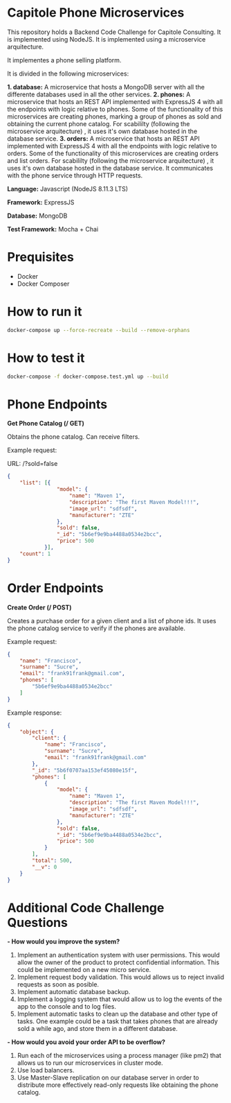 # Capitole Phone Microservices

This repository holds a Backend Code Challenge for Capitole Consulting. It is implemented using NodeJS. It is implemented using a microservice arquitecture. 

It implementes a phone selling platform. 

It is divided in the following microservices:

**1. database:** A microservice that hosts a MongoDB server with all the differente databases used in all the other services.
**2. phones:** A microservice that hosts an REST API implemented with ExpressJS 4 with all the endpoints with logic relative to phones. Some of the functionality of this microservices are creating phones, marking a group of phones as sold and obtaining the current phone catalog. For scabililty (following the microservice arquitecture) , it uses it's own database hosted in the database service.
**3. orders:** A microservice that hosts an REST API implemented with ExpressJS 4 with all the endpoints with logic relative to orders. Some of the functionality of this microservices are creating orders and list orders. For scabililty (following the microservice arquitecture) , it uses it's own database hosted in the database service. It communicates with the phone service through HTTP requests.

**Language:** Javascript (NodeJS 8.11.3 LTS)

**Framework:** ExpressJS

**Database:** MongoDB

**Test Framework:** Mocha + Chai

# Prequisites

- Docker
- Docker Composer

# How to run it

```bash
docker-compose up --force-recreate --build --remove-orphans
```

# How to test it

```bash
docker-compose -f docker-compose.test.yml up --build
```

# Phone Endpoints

**Get Phone Catalog (/ GET)**

Obtains the phone catalog. Can receive filters.

Example request: 

URL: /?sold=false

```json
{
    "list": [{
                "model": {
                    "name": "Maven 1",
                    "description": "The first Maven Model!!!",
                    "image_url": "sdfsdf",
                    "manufacturer": "ZTE"
                },
                "sold": false,
                "_id": "5b6ef9e9ba4488a0534e2bcc",
                "price": 500
            }],
    "count": 1
}
```

# Order Endpoints

**Create Order (/ POST)**

Creates a purchase order for a given client and a list of phone ids. It uses the phone catalog service to verify if the phones are available.

Example request:

```json
{
	"name": "Francisco",
    "surname": "Sucre",
    "email": "frank91frank@gmail.com",
    "phones": [
        "5b6ef9e9ba4488a0534e2bcc"
    ]
}
```

Example response:

```json
{
    "object": {
        "client": {
            "name": "Francisco",
            "surname": "Sucre",
            "email": "frank91frank@gmail.com"
        },
        "_id": "5b6f0707aa153ef45080e15f",
        "phones": [
            {
                "model": {
                    "name": "Maven 1",
                    "description": "The first Maven Model!!!",
                    "image_url": "sdfsdf",
                    "manufacturer": "ZTE"
                },
                "sold": false,
                "_id": "5b6ef9e9ba4488a0534e2bcc",
                "price": 500
            }
        ],
        "total": 500,
        "__v": 0
    }
}
```

# Additional Code Challenge Questions

**- How would you improve the system?**

1. Implement an authentication system with user permissions. This would allow the owner of the product to protect confidential information. This could be implemented on a new micro service.
2. Implement request body validation. This would allows us to reject invalid requests as soon as posible.
3. Implement automatic database backup.
4. Implement a logging system that would allow us to log the events of the app to the console and to log files.
5. Implement automatic tasks to clean up the database and other type of tasks. One example could be a task that takes phones that are already sold a while ago, and store them in a different database. 


**- How would you avoid your order API to be overflow?**

1. Run each of the microservices using a process manager (like pm2) that allows us to run our microservices in cluster mode.
2. Use load balancers.
3. Use Master-Slave replication on our database server in order to distribute more effectively read-only requests like obtaining the phone catalog.
